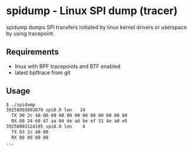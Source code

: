 # spidump - Linux SPI dump (tracer)
spidump dumps SPI transfers initiated by linux kernel drivers or userspace by using tracepoint. 

## Requirements
- linux with BPF tracepoints and BTF enabled
- latest bpftrace from git

## Usage
```sh
$ ./spidump
39258003093879 spi0.0 len   14
  TX 90 2c 40 00 00 00 00 00 00 00 00 00 00 00
  RX 00 24 60 47 aa 04 de ad be ef 32 4e a0 e5
39258003124195 spi0.0 len    4
  TX 03 2c 40 00
  RX 00 00 00 00
...
```

